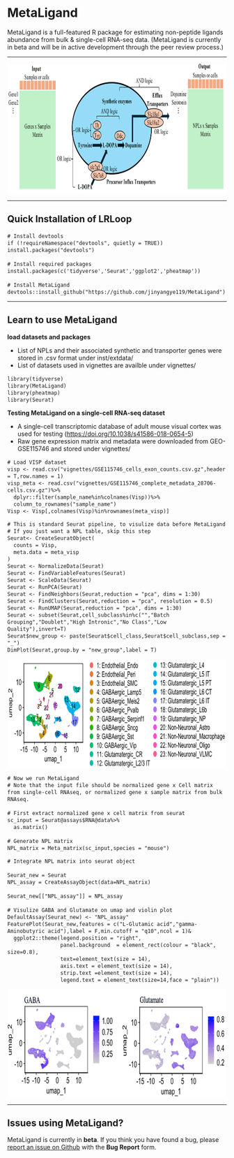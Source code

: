 
# MetaLigand

MetaLigand is a full-featured R package for estimating non-peptide ligands abundance from bulk & single-cell RNA-seq data.
(MetaLigand is currently in beta and will be in active development through the peer review process.)

<hr>

<div  align="center">
<img src="Figures/Fig1.png" width = "850" height = "300" alt="MetaLigand" align=center />
</div>

<hr>

## Quick Installation of LRLoop

```{r}
# Install devtools
if (!requireNamespace("devtools", quietly = TRUE)) install.packages("devtools")

# Install required packages
install.packages(c('tidyverse','Seurat','ggplot2','pheatmap'))

# Install MetaLigand
devtools::install_github("https://github.com/jinyangye119/MetaLigand")
```

<hr>

## Learn to use MetaLigand

**load datasets and packages**
- List of NPLs and their associated synthetic and transporter genes were stored in .csv format under inst/extdata/
- List of datasets used in vignettes are availble under vignettes/

```{r}
library(tidyverse)
library(MetaLigand)
library(pheatmap)
library(Seurat)

```

**Testing MetaLigand on a single-cell RNA-seq dataset**
- A single-cell transcriptomic database of adult mouse visual cortex was used for testing (https://doi.org/10.1038/s41586-018-0654-5)
- Raw gene expression matrix and metadata were downloaded from GEO-GSE115746 and stored under vignettes/


```{r}
# Load VISP dataset
visp <- read.csv("vignettes/GSE115746_cells_exon_counts.csv.gz",header = T,row.names = 1)
visp_meta <- read.csv("vignettes/GSE115746_complete_metadata_28706-cells.csv.gz")%>%
  dplyr::filter(sample_name%in%colnames(Visp))%>%
  column_to_rownames("sample_name")
Visp <- Visp[,colnames(Visp)%in%rownames(meta_visp)]
```

```{r}
# This is standard Seurat pipeline, to visulize data before MetaLigand
# If you just want a NPL table, skip this step
Seurat<- CreateSeuratObject(
  counts = Visp,
  meta.data = meta_visp
)
Seurat <- NormalizeData(Seurat)
Seurat <- FindVariableFeatures(Seurat)
Seurat <- ScaleData(Seurat)
Seurat <- RunPCA(Seurat)
Seurat <- FindNeighbors(Seurat,reduction = "pca", dims = 1:30)
Seurat <- FindClusters(Seurat,reduction = "pca", resolution = 0.5)
Seurat <- RunUMAP(Seurat,reduction = "pca", dims = 1:30)
Seurat <- subset(Seurat,cell_subclass%in%c("","Batch Grouping","Doublet","High Intronic","No Class","Low Quality"),invert=T)
Seurat$new_group <- paste(Seurat$cell_class,Seurat$cell_subclass,sep = "_")
DimPlot(Seurat,group.by = "new_group",label = T)
```


<div  align="center">
<img src="Figures/Fig2.png" width = "850" height = "250" alt="MetaLigand" align=center />
</div>

```{r}
# Now we run MetaLigand
# Note that the input file should be normalized gene x Cell matrix from single-cell RNAseq, or normalized gene x sample matrix from bulk RNAseq.

# First extract normalized gene x cell matrix from seurat
sc_input = Seurat@assays$RNA@data%>%
  as.matrix()

# Generate NPL matrix
NPL_matrix = Meta_matrix(sc_input,species = "mouse")

```

```{r}
# Integrate NPL matrix into seurat object

Seurat_new = Seurat
NPL_assay = CreateAssayObject(data=NPL_matrix)

Seurat_new[["NPL_assay"]] = NPL_assay

# Visulize GABA and Glutamate on umap and violin plot
DefaultAssay(Seurat_new) <- "NPL_assay"
FeaturePlot(Seurat_new,features = c("L-Glutamic acid","gamma-Aminobutyric acid"),label = F,min.cutoff = "q10",ncol = 1)&
  ggplot2::theme(legend.position = "right",
                 panel.background  = element_rect(colour = "black", size=0.8),
                 text=element_text(size = 14),
                 axis.text = element_text(size = 14),
                 strip.text =element_text(size = 14),
                 legend.text = element_text(size=14,face = "plain"))
```


<div  align="center">
<img src="Figures/Fig3.png" width = "700" height = "250" alt="MetaLigand" align=center />
</div>

<hr>

## Issues using MetaLigand?

MetaLigand is currently in __beta__. If you think you have found a bug, please [report an issue on Github](https://github.com/jinyangye119/MetaLigand/issues) with the __Bug Report__ form.
